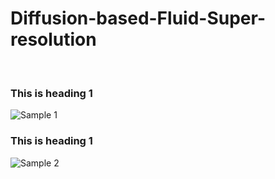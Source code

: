 # Diffusion-based-Fluid-Super-resolution
<br>

<p style style=”line-height: 100%” align="center">
<h3>This is heading 1</h3>
<img src="https://github.com/BaratiLab/Diffusion-based-Fluid-Super-resolution/blob/main/images/re1000_1.gif" title="Sample 1" >
<h3>This is heading 1</h3>
<img src="https://github.com/BaratiLab/Diffusion-based-Fluid-Super-resolution/blob/main/images/re1000_2.gif" title="Sample 2" >
</p>
